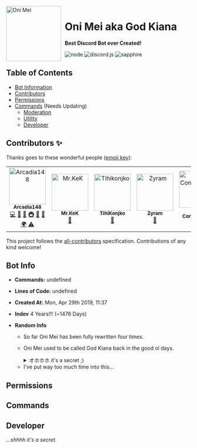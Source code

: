 <img width="150" height="150" align="left" style="float: left; margin: 0 10px 0 0;" alt="Oni Mei" src="https://cdn.discordapp.com/avatars/572386055928414208/e0b1a6e2af411acde9d9bb1477f2c6f1.png?size=1024">  

# Oni Mei aka God Kiana

<b>Best Discord Bot ever Created!</b> <a href="https://discord.com/api/oauth2/authorize?client_id=572386055928414208&permissions=339078230&scope=bot%20applications.commands" title="Invite Me"></a>

![node](https://img.shields.io/badge/nodeJs-v18.1.0-brightgreen.svg) ![discord.js](https://img.shields.io/badge/discord.js-v14.11.0-brightgreen.svg) ![sapphire](https://img.shields.io/badge/@sapphire/framework-v4.4.3-brightgreen.svg)

## Table of Contents

- [Bot Information](#bot-info)
- [Contributors](#contributors-✨)
- [Permissions](#permissions)
- [Commands](#commands) (Needs Updating)
  - [Moderation](#moderation)
  - [Utility](#utility)
  - [Developer](#developer)

## Contributors ✨

Thanks goes to these wonderful people ([emoji key](https://allcontributors.org/docs/en/emoji-key)):

<!-- ALL-CONTRIBUTORS-LIST:START - Do not remove or modify this section -->
<!-- prettier-ignore-start -->
<!-- markdownlint-disable -->
<table>
  <tbody>
    <tr>
      <td align="center"><a href="https://github.com/Arcadia148"><img src="https://avatars.githubusercontent.com/u/50211159?v=4?s=100" width="100px;" alt="Arcadia148"/><br /><sub><b>Arcadia148</b></sub></a><br /><a href="https://github.com/Arcadia148/OniMeiBot/commits?author=Arcadia148" title="Code">💻</a> <a href="https://github.com/Arcadia148/OniMeiBot/commits?author=Arcadia148" title="Documentation">📖</a> <a href="#ideas-Arcadia148" title="Ideas, Planning, & Feedback">🤔</a> <a href="#infra-Arcadia148" title="Infrastructure (Hosting, Build-Tools, etc)">🚇</a> <a href="#maintenance-Arcadia148" title="Maintenance">🚧</a> <a href="#projectManagement-Arcadia148" title="Project Management">📆</a> <a href="#translation-Arcadia148" title="Translation">🌍</a> <a href="https://github.com/Arcadia148/OniMeiBot/commits?author=Arcadia148" title="Tests">⚠️</a></td>
      <td align="center"><a href="https://soundcloud.com/celestial-music-667767519"><img src="https://github.com/Arcadia148/Oni-Mei-Bot-Info/assets/50211159/74781342-4e1f-4f1f-8a23-429d130f4a58" width="100px;" alt="Mr.KeK"/><br /><sub><b>Mr.KeK</b></sub></a><br /><a href="#ideas-Mr.KeK" title="Ideas, Planning, & Feedback">🤔</a></td>
      <td align="center"><a href="Tihikonjko"><img src="https://github.com/Arcadia148/Oni-Mei-Bot-Info/assets/50211159/6acb9467-a787-467a-8af0-14d7d8f3ea56" width="100px;" alt="Tihikonjko"/><br /><sub><b>TihiKonjko</b></sub></a><br /><a href="#ideas-Tihikonjko" title="Ideas, Planning, & Feedback">🤔</a></td>
      <td align="center"><a href="Zyram"><img src="https://github.com/Arcadia148/Oni-Mei-Bot-Info/assets/50211159/99a93668-0214-4355-919d-a18849f6a518" width="100px;" alt="Zyram"/><br /><sub><b>Zyram</b></sub></a><br /><a href="#ideas-Zyram" title="Ideas, Planning, & Feedback">🤔</a></td>
      <td align="center"><a href="https://allcontributors.org"><img src="https://avatars.githubusercontent.com/u/46410174?v=4?s=100" width="100px;" alt="All Contributors"/><br /><sub><b>All Contributors</b></sub></a><br /><a href="https://github.com/Arcadia148/OniMeiBot/commits?author=all-contributors" title="Documentation">📖</a></td>
    </tr>
  </tbody>
  <tfoot>
    
  </tfoot>
</table>

<!-- markdownlint-restore -->
<!-- prettier-ignore-end -->

<!-- ALL-CONTRIBUTORS-LIST:END -->

This project follows the [all-contributors](https://github.com/all-contributors/all-contributors) specification. Contributions of any kind welcome!

## Bot Info

- **Commands:** undefined

- **Lines of Code:** undefined

- **Created At:** Mon, Apr 29th 2019, 11:37

- **Indev** 4 Years!!! (~1476 Days)

- **Random Info**
  - So far Oni Mei has been fully rewritten four times.
  - Oni Mei used to be called God Kiana back in the good ol days.
    <details>
      <summary>オホホホ it's a secret ;)</summary>

      tbh only reason i haven't switched back is because i like the name Oni Mei

    </details>
  <!-- I probably will change the name again soon ;) -->
  - I've put way too much time into this...

## Permissions

## Commands

## Developer

*...shhhh it's a secret.*

